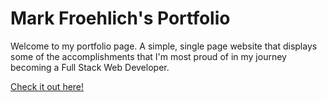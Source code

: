 # Mark Froehlich's Portfolio

Welcome to my portfolio page. A simple, single page website that displays some of the accomplishments that I'm most proud of in my journey becoming a Full Stack Web Developer. 

[Check it out here!](http://www.markfroehlich.com "Mark's Portfolio")

